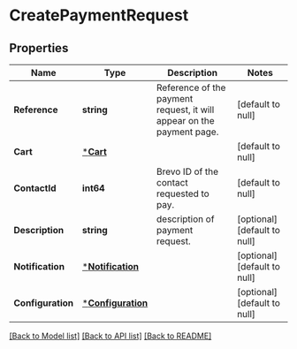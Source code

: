 # CreatePaymentRequest

## Properties
Name | Type | Description | Notes
------------ | ------------- | ------------- | -------------
**Reference** | **string** | Reference of the payment request, it will appear on the payment page.  | [default to null]
**Cart** | [***Cart**](Cart.md) |  | [default to null]
**ContactId** | **int64** | Brevo ID of the contact requested to pay.  | [default to null]
**Description** | **string** | description of payment request.  | [optional] [default to null]
**Notification** | [***Notification**](Notification.md) |  | [optional] [default to null]
**Configuration** | [***Configuration**](Configuration.md) |  | [optional] [default to null]

[[Back to Model list]](../README.md#documentation-for-models) [[Back to API list]](../README.md#documentation-for-api-endpoints) [[Back to README]](../README.md)


